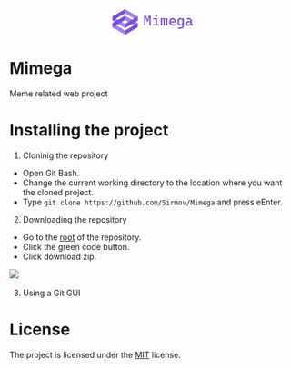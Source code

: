 <p align="center"><img src="https://github.com/Sirmov/Mimega/blob/main/assets/images/banner.png"></p>

# Mimega
Meme related web project

# Installing the project

1. Cloninig the repository
  - Open Git Bash.
  - Change the current working directory to the location where you want the cloned project.
  - Type ```git clone https://github.com/Sirmov/Mimega``` and press eEnter.

2. Downloading the repository
  - Go to the [root](https://github.com/Sirmov/Mimega) of the repository.
  - Click the  green code button.
  - Click download zip.
  <img width="50%" src="https://docs.github.com/assets/cb-20363/images/help/repository/code-button.png">
  
3.  Using a Git GUI

# License
The project is licensed under the [MIT](https://github.com/Sirmov/Mimega/blob/main/LICENSE) license.
